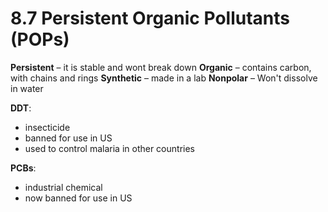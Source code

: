 # 8.7 Persistent Organic Pollutants (POPs)
**Persistent** – it is stable and wont break down
**Organic** – contains carbon, with chains and rings
**Synthetic** – made in a lab
**Nonpolar** – Won't dissolve in water

**DDT**:
- insecticide
- banned for use in US
- used to control malaria in other countries

**PCBs**:
- industrial chemical 
- now banned for use in US